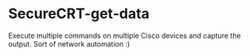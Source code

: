 # SecureCRT-get-data
Execute multiple commands on multiple Cisco devices and capture the output. Sort of network automation :)

